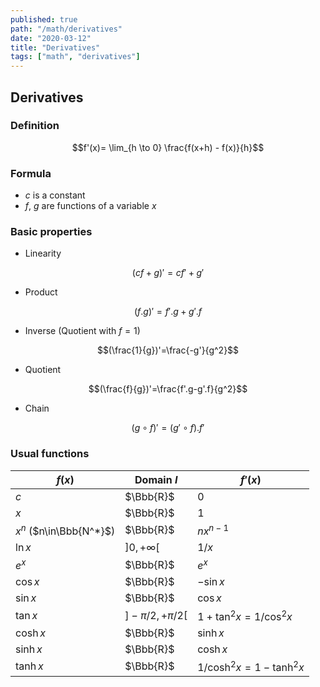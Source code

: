```yaml
---
published: true
path: "/math/derivatives"
date: "2020-03-12"
title: "Derivatives"
tags: ["math", "derivatives"]
---
```

## Derivatives

### Definition

$$f'(x)= \lim_{h \to 0} \frac{f(x+h) - f(x)}{h}$$

### Formula

* $c$ is a constant
* $f$, $g$ are functions of a variable $x$

### Basic properties

* Linearity

$$(cf+g)'=cf'+g'$$

* Product

$$(f.g)'=f'.g + g'.f$$

* Inverse (Quotient with $f=1$)

$$(\frac{1}{g})'=\frac{-g'}{g^2}$$

* Quotient

$$(\frac{f}{g})'=\frac{f'.g-g'.f}{g^2}$$

* Chain

$$(g \circ f)'=(g' \circ f) . f'$$

### Usual functions

| $f(x)$ | Domain $I$ | $f'(x)$ |
| ---  | --- | --- |
| $c$  | $\Bbb{R}$ | $0$ |
| $x$  | $\Bbb{R}$ | $1$ |
| $x^n$ ($n\in\Bbb{N^*}$) | $\Bbb{R}$ | $nx^{n-1}$ |
| $\ln x$ | $]0,+\infty[$ | $1/x$ |
| $e^x$  | $\Bbb{R}$ | $e^x$ |
| $\cos x$  | $\Bbb{R}$ | $-\sin x$ |
| $\sin x$  | $\Bbb{R}$ | $\cos x$ |
| $\tan x$  | $]-\pi/2,+\pi/2[$ | $1+\tan^2 x = 1/\cos^2 x$ |
| $\cosh x$  | $\Bbb{R}$ | $\sinh x$ |
| $\sinh x$  | $\Bbb{R}$ | $\cosh x$ |
| $\tanh x$  | $\Bbb{R}$ | $1/\cosh^2 x = 1 - \tanh^2 x$ |
